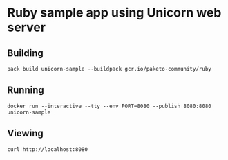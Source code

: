 # Ruby sample app using Unicorn web server

## Building

`pack build unicorn-sample --buildpack gcr.io/paketo-community/ruby`

## Running

`docker run --interactive --tty --env PORT=8080 --publish 8080:8080 unicorn-sample`

## Viewing

`curl http://localhost:8080`
